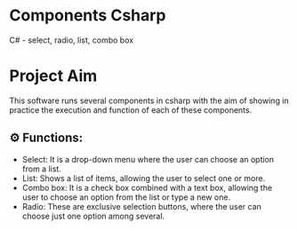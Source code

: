 # Components Csharp
C# - select, radio, list, combo box

# Project Aim
This software runs several components in csharp with the aim of showing in practice the execution and function of each of these components.

## ⚙️&nbsp;Functions:
- Select: It is a drop-down menu where the user can choose an option from a list.
- List: Shows a list of items, allowing the user to select one or more.
- Combo box: It is a check box combined with a text box, allowing the user to choose an option from the list or type a new one.
- Radio: These are exclusive selection buttons, where the user can choose just one option among several.

<br>




